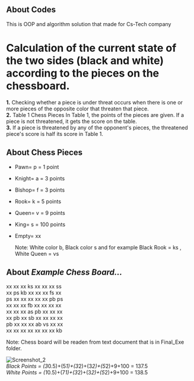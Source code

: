 ## About Codes
This is OOP and algorithm solution that made for Cs-Tech company

#  Calculation of the current state of the two sides (black and white) according to the pieces on the chessboard.

**1.** Checking whether a piece is under threat occurs when there is one or more pieces of the opposite color that threaten that piece.<br />
**2.** Table 1 Chess Pieces In Table 1, the points of the pieces are given. If a piece is not threatened, it gets the score on the table.<br />
**3.** If a piece is threatened by any of the opponent's pieces, the threatened piece's score is half its score in Table 1.

## About Chess Pieces
* Pawn= p = 1 point
* Knight= a = 3 points
* Bishop= f = 3 points
* Rook= k = 5 points
* Queen= v = 9 points
* King= s = 100 points
* Empty= xx

  Note: White color b, Black color s and for example Black Rook = ks , White Queen = vs

## About *Example Chess Board...*
xx xx xx ks xx xx xx ss<br />
xx ps kb xx xx xx fs xx<br />
ps xx xx xx xx xx pb ps<br />
xx xx xx fb xx xx xx xx<br />
xx xx xx as pb xx xx xx<br />
xx pb xx sb xx xx xx xx<br />
pb xx xx xx ab vs xx xx<br />
xx xx xx xx xx xx xx kb

  Note: Chess board will be readen from text document that is in Final_Exe folder.

  ![Screenshot_2](https://user-images.githubusercontent.com/32199163/124174097-9bee8280-dab4-11eb-8a91-31217e2fd846.jpg)<br />
*Black Points = (3*0.5)+(5*1)+(3*2)+(3*2)+(5*2)+9+100 = 137.5 <br />
*White Points = (1*0.5)+(7*1)+(3*2)+(3*2)+(5*2)+9+100 = 138.5
